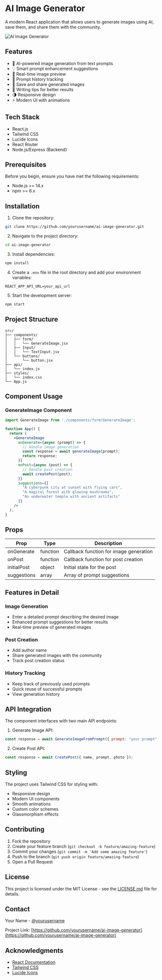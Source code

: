 # AI Image Generator

A modern React application that allows users to generate images using AI, save them, and share them with the community.

![AI Image Generator](https://via.placeholder.com/800x400?text=AI+Image+Generator)

## Features

- 🎨 AI-powered image generation from text prompts
- 💡 Smart prompt enhancement suggestions
- 🔄 Real-time image preview
- 📝 Prompt history tracking
- 💾 Save and share generated images
- 🎯 Writing tips for better results
- 🌗 Responsive design
- ⚡ Modern UI with animations

## Tech Stack

- React.js
- Tailwind CSS
- Lucide Icons
- React Router
- Node.js/Express (Backend)

## Prerequisites

Before you begin, ensure you have met the following requirements:
- Node.js >= 14.x
- npm >= 6.x

## Installation

1. Clone the repository:
```bash
git clone https://github.com/yourusername/ai-image-generator.git
```

2. Navigate to the project directory:
```bash
cd ai-image-generator
```

3. Install dependencies:
```bash
npm install
```

4. Create a `.env` file in the root directory and add your environment variables:
```env
REACT_APP_API_URL=your_api_url
```

5. Start the development server:
```bash
npm start
```

## Project Structure

```
src/
├── components/
│   ├── form/
│   │   └── GenerateImage.jsx
│   ├── Input/
│   │   └── TextInput.jsx
│   └── buttons/
│       └── button.jsx
├── api/
│   └── index.js
├── styles/
│   └── index.css
└── App.js
```

## Component Usage

### GenerateImage Component

```jsx
import GenerateImage from './components/form/GenerateImage';

function App() {
  return (
    <GenerateImage
      onGenerate={async (prompt) => {
        // Handle image generation
        const response = await generateImage(prompt);
        return response;
      }}
      onPost={async (post) => {
        // Handle post creation
        await createPost(post);
      }}
      suggestions={[
        "A cyberpunk city at sunset with flying cars",
        "A magical forest with glowing mushrooms",
        "An underwater temple with ancient artifacts"
      ]}
    />
  );
}
```

## Props

| Prop | Type | Description |
|------|------|-------------|
| onGenerate | function | Callback function for image generation |
| onPost | function | Callback function for post creation |
| initialPost | object | Initial state for the post |
| suggestions | array | Array of prompt suggestions |

## Features in Detail

### Image Generation
- Enter a detailed prompt describing the desired image
- Enhanced prompt suggestions for better results
- Real-time preview of generated images

### Post Creation
- Add author name
- Share generated images with the community
- Track post creation status

### History Tracking
- Keep track of previously used prompts
- Quick reuse of successful prompts
- View generation history

## API Integration

The component interfaces with two main API endpoints:

1. Generate Image API:
```javascript
const response = await GenerateImageFromPrompt({ prompt: "your prompt" });
```

2. Create Post API:
```javascript
const response = await CreatePost({ name, prompt, photo });
```

## Styling

The project uses Tailwind CSS for styling with:
- Responsive design
- Modern UI components
- Smooth animations
- Custom color schemes
- Glassmorphism effects

## Contributing

1. Fork the repository
2. Create your feature branch (`git checkout -b feature/amazing-feature`)
3. Commit your changes (`git commit -m 'Add some amazing feature'`)
4. Push to the branch (`git push origin feature/amazing-feature`)
5. Open a Pull Request

## License

This project is licensed under the MIT License - see the [LICENSE.md](LICENSE.md) file for details.

## Contact

Your Name - [@yourusername](https://twitter.com/yourusername)

Project Link: [https://github.com/yourusername/ai-image-generator](https://github.com/yourusername/ai-image-generator)

## Acknowledgments

- [React Documentation](https://reactjs.org/)
- [Tailwind CSS](https://tailwindcss.com/)
- [Lucide Icons](https://lucide.dev/)
